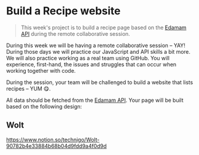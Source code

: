# Build a Recipe website

> This week's project is to build a recipe page based on the [Edamam API](https://developer.edamam.com/edamam-docs-recipe-api) during the remote collaborative session.

During this week we will be having a remote collaborative session – YAY! During those days we will practice our JavaScript and API skills a bit more. We will also practice working as a real team using GitHub. You will experience, first-hand, the issues and struggles that can occur when working together with code.

During the session, your team will be challenged to build a website that lists recipes  – YUM 😋.

All data should be fetched from the [Edamam API](https://developer.edamam.com/edamam-docs-recipe-api). Your page will be built based on the following design:

## Wolt
https://www.notion.so/technigo/Wolt-90782b4e33884b68b04d9fdd9a4f0d9d
